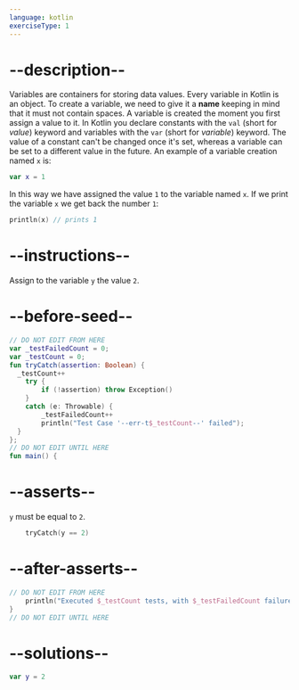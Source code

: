 ```yaml
---
language: kotlin
exerciseType: 1
---
```


# --description--

Variables are containers for storing data values.
Every variable in Kotlin is an object.
To create a variable, we need to give it a __name__ keeping in mind that it must not contain spaces.
A variable is created the moment you first assign a value to it.
In Kotlin you declare constants with the `val` (short for _value_) keyword and variables with the `var` (short for _variable_) keyword.
The value of a constant can't be changed once it's set, whereas a variable can be set to a different value in the future.
An example of a variable creation named `x` is:
```kotlin
var x = 1
```
In this way we have assigned the value `1` to the variable named `x`.
If we print the variable `x` we get back the number `1`:
```kotlin
println(x) // prints 1
```

# --instructions--

Assign to the variable `y` the value `2`.

# --before-seed--

```kotlin
// DO NOT EDIT FROM HERE
var _testFailedCount = 0;
var _testCount = 0;
fun tryCatch(assertion: Boolean) {
  _testCount++
    try { 
        if (!assertion) throw Exception()
    }
    catch (e: Throwable) {
        _testFailedCount++
        println("Test Case '--err-t$_testCount--' failed");
  }
};
// DO NOT EDIT UNTIL HERE
fun main() {
```

# --asserts--

`y` must be equal to `2`.

```kotlin
    tryCatch(y == 2)
```

# --after-asserts--

```kotlin
// DO NOT EDIT FROM HERE 
    println("Executed $_testCount tests, with $_testFailedCount failures");
}
// DO NOT EDIT UNTIL HERE
```

# --solutions--

```kotlin
var y = 2
```
